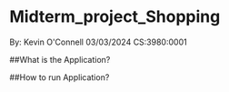 # Midterm_project_Shopping

By: Kevin O'Connell
03/03/2024
CS:3980:0001

##What is the Application?

##How to run Application?



